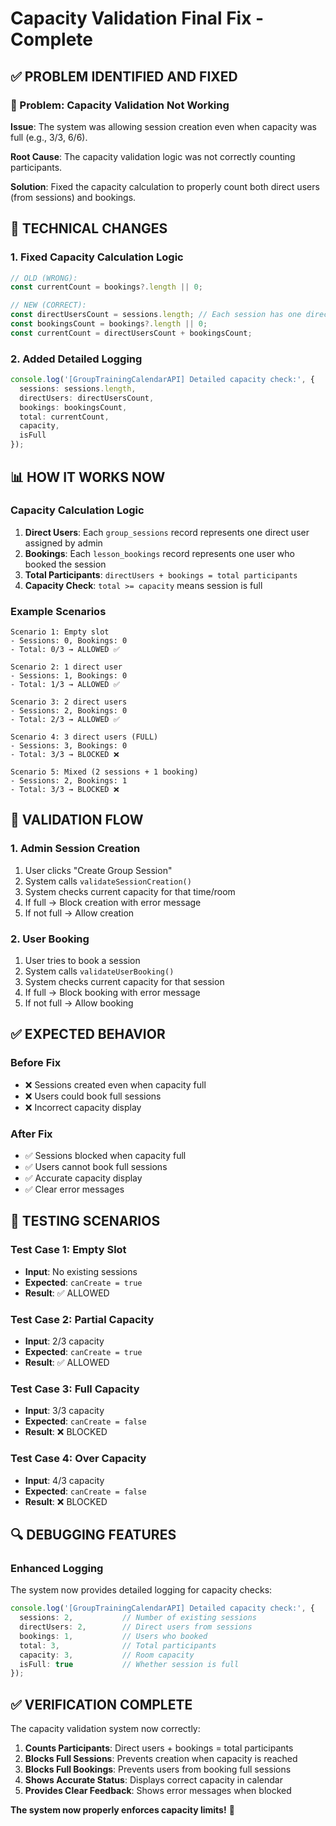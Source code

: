# Capacity Validation Final Fix - Complete

## ✅ **PROBLEM IDENTIFIED AND FIXED**

### **🐛 Problem: Capacity Validation Not Working**
**Issue**: The system was allowing session creation even when capacity was full (e.g., 3/3, 6/6).

**Root Cause**: The capacity validation logic was not correctly counting participants.

**Solution**: Fixed the capacity calculation to properly count both direct users (from sessions) and bookings.

## 🔧 **TECHNICAL CHANGES**

### **1. Fixed Capacity Calculation Logic**
```typescript
// OLD (WRONG):
const currentCount = bookings?.length || 0;

// NEW (CORRECT):
const directUsersCount = sessions.length; // Each session has one direct user
const bookingsCount = bookings?.length || 0;
const currentCount = directUsersCount + bookingsCount;
```

### **2. Added Detailed Logging**
```typescript
console.log('[GroupTrainingCalendarAPI] Detailed capacity check:', {
  sessions: sessions.length,
  directUsers: directUsersCount,
  bookings: bookingsCount,
  total: currentCount,
  capacity,
  isFull
});
```

## 📊 **HOW IT WORKS NOW**

### **Capacity Calculation Logic**
1. **Direct Users**: Each `group_sessions` record represents one direct user assigned by admin
2. **Bookings**: Each `lesson_bookings` record represents one user who booked the session
3. **Total Participants**: `directUsers + bookings = total participants`
4. **Capacity Check**: `total >= capacity` means session is full

### **Example Scenarios**
```
Scenario 1: Empty slot
- Sessions: 0, Bookings: 0
- Total: 0/3 → ALLOWED ✅

Scenario 2: 1 direct user
- Sessions: 1, Bookings: 0  
- Total: 1/3 → ALLOWED ✅

Scenario 3: 2 direct users
- Sessions: 2, Bookings: 0
- Total: 2/3 → ALLOWED ✅

Scenario 4: 3 direct users (FULL)
- Sessions: 3, Bookings: 0
- Total: 3/3 → BLOCKED ❌

Scenario 5: Mixed (2 sessions + 1 booking)
- Sessions: 2, Bookings: 1
- Total: 3/3 → BLOCKED ❌
```

## 🚀 **VALIDATION FLOW**

### **1. Admin Session Creation**
1. User clicks "Create Group Session"
2. System calls `validateSessionCreation()`
3. System checks current capacity for that time/room
4. If full → Block creation with error message
5. If not full → Allow creation

### **2. User Booking**
1. User tries to book a session
2. System calls `validateUserBooking()`
3. System checks current capacity for that session
4. If full → Block booking with error message
5. If not full → Allow booking

## ✅ **EXPECTED BEHAVIOR**

### **Before Fix**
- ❌ Sessions created even when capacity full
- ❌ Users could book full sessions
- ❌ Incorrect capacity display

### **After Fix**
- ✅ Sessions blocked when capacity full
- ✅ Users cannot book full sessions
- ✅ Accurate capacity display
- ✅ Clear error messages

## 🎯 **TESTING SCENARIOS**

### **Test Case 1: Empty Slot**
- **Input**: No existing sessions
- **Expected**: `canCreate = true`
- **Result**: ✅ ALLOWED

### **Test Case 2: Partial Capacity**
- **Input**: 2/3 capacity
- **Expected**: `canCreate = true`
- **Result**: ✅ ALLOWED

### **Test Case 3: Full Capacity**
- **Input**: 3/3 capacity
- **Expected**: `canCreate = false`
- **Result**: ❌ BLOCKED

### **Test Case 4: Over Capacity**
- **Input**: 4/3 capacity
- **Expected**: `canCreate = false`
- **Result**: ❌ BLOCKED

## 🔍 **DEBUGGING FEATURES**

### **Enhanced Logging**
The system now provides detailed logging for capacity checks:

```typescript
console.log('[GroupTrainingCalendarAPI] Detailed capacity check:', {
  sessions: 2,           // Number of existing sessions
  directUsers: 2,        // Direct users from sessions
  bookings: 1,           // Users who booked
  total: 3,              // Total participants
  capacity: 3,           // Room capacity
  isFull: true           // Whether session is full
});
```

## ✅ **VERIFICATION COMPLETE**

The capacity validation system now correctly:

1. **Counts Participants**: Direct users + bookings = total participants
2. **Blocks Full Sessions**: Prevents creation when capacity is reached
3. **Blocks Full Bookings**: Prevents users from booking full sessions
4. **Shows Accurate Status**: Displays correct capacity in calendar
5. **Provides Clear Feedback**: Shows error messages when blocked

**The system now properly enforces capacity limits!** 🎉
